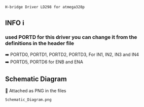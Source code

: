 ```bash
H-bridge Driver LD298 for atmega328p
```

## INFO ℹ️
### used PORTD for this driver you can change it from the definitions in the header file
➡️ PORTD0, PORTD1, PORTD2, PORTD3, For IN1, IN2, IN3 and IN4 <br />
➡️ PORTD5, PORTD6 for ENB and ENA

## Schematic Diagram
📎 Attached as PNG in the files

```bash
Schematic_Diagram.png
```
